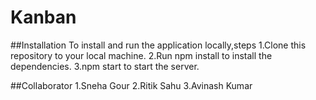 # Kanban
##Installation
To install and run the application locally,steps
1.Clone this repository to your local machine.
2.Run npm install to install the dependencies.
3.npm start to start the server.

##Collaborator
1.Sneha Gour
2.Ritik Sahu
3.Avinash Kumar
